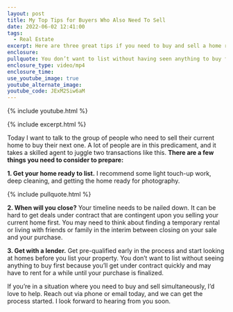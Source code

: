 ```yaml
---
layout: post
title: My Top Tips for Buyers Who Also Need To Sell
date: 2022-06-02 12:41:00
tags:
  - Real Estate
excerpt: Here are three great tips if you need to buy and sell a home right now.
enclosure:
pullquote: You don’t want to list without having seen anything to buy first.
enclosure_type: video/mp4
enclosure_time:
use_youtube_image: true
youtube_alternate_image:
youtube_code: JExM2Siw6aM
---
```

{% include youtube.html %}

{% include excerpt.html %}

Today I want to talk to the group of people who need to sell their current home to buy their next one. A lot of people are in this predicament, and it takes a skilled agent to juggle two transactions like this. **There are a few things you need to consider to prepare:**

**1\. Get your home ready to list.** I recommend some light touch-up work, deep cleaning, and getting the home ready for photography.

{% include pullquote.html %}

**2\. When will you close?** Your timeline needs to be nailed down. It can be hard to get deals under contract that are contingent upon you selling your current home first. You may need to think about finding a temporary rental or living with friends or family in the interim between closing on your sale and your purchase.

**3\. Get with a lender.** Get pre-qualified early in the process and start looking at homes before you list your property. You don’t want to list without seeing anything to buy first because you’ll get under contract quickly and may have to rent for a while until your purchase is finalized.

If you’re in a situation where you need to buy and sell simultaneously, I’d love to help. Reach out via phone or email today, and we can get the process started. I look forward to hearing from you soon.
